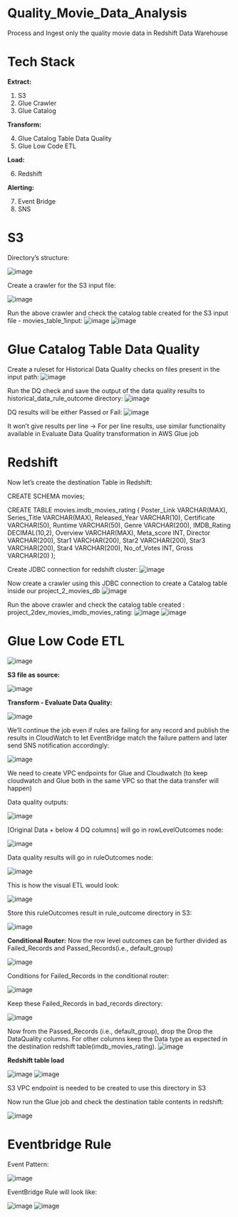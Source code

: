 # Quality_Movie_Data_Analysis
Process and Ingest only the quality movie data in Redshift Data Warehouse

# Tech Stack
**Extract:**
1. S3
2. Glue Crawler
3. Glue Catalog

**Transform:**

4. Glue Catalog Table Data Quality
5. Glue Low Code ETL

**Load:**

6. Redshift

**Alerting:**

7. Event Bridge
8. SNS


# S3
Directory’s structure: 

![image](https://github.com/user-attachments/assets/a1df0291-ae00-4bb6-918c-6e541ebaf062)


Create a crawler for the S3 input file:

![image](https://github.com/user-attachments/assets/75049835-d141-4ea1-a475-061c72d17d6e)

Run the above crawler and check the catalog table created for the S3 input file - movies_table_1input:
![image](https://github.com/user-attachments/assets/13887410-bd9e-44d9-8115-57592a971558)
![image](https://github.com/user-attachments/assets/c5a111ee-b137-40f3-aa9a-19e6fc9518e7)


# Glue Catalog Table Data Quality
Create a ruleset for Historical Data Quality checks on files present in the input path:
![image](https://github.com/user-attachments/assets/6d783001-aa07-4d10-a15e-748affd35f75)


Run the DQ check and save the output of the data quality results to historical_data_rule_outcome directory:
![image](https://github.com/user-attachments/assets/549f9b74-62c6-46d2-aeca-c83a04fa975c)


DQ results will be either Passed or Fail:
![image](https://github.com/user-attachments/assets/c74b6058-1508-4026-9460-8eb28a1afdf6)

It won’t give results per line -> For per line results, use similar functionality available in Evaluate Data Quality transformation in AWS Glue job

# Redshift
Now let’s create the destination Table in Redshift: 

CREATE SCHEMA movies;

CREATE TABLE movies.imdb_movies_rating (
    Poster_Link VARCHAR(MAX),
    Series_Title VARCHAR(MAX),
    Released_Year VARCHAR(10),
    Certificate VARCHAR(50),
    Runtime VARCHAR(50),
    Genre VARCHAR(200),
    IMDB_Rating DECIMAL(10,2),
    Overview VARCHAR(MAX),
    Meta_score INT,
    Director VARCHAR(200),
    Star1 VARCHAR(200),
    Star2 VARCHAR(200),
    Star3 VARCHAR(200),
    Star4 VARCHAR(200),
    No_of_Votes INT,
    Gross VARCHAR(20)
);


Create JDBC connection for redshift cluster:
![image](https://github.com/user-attachments/assets/3a4ae55e-21f3-41c2-baa4-e28b8c42492e)

Now create a crawler using this JDBC connection to create a Catalog table inside our project_2_movies_db
![image](https://github.com/user-attachments/assets/fe0ebd03-e61a-42a6-8b5a-f7e6a3e4c6fa)

Run the above crawler and check the catalog table created : project_2dev_movies_imdb_movies_rating:
![image](https://github.com/user-attachments/assets/fa6dbbbe-4b04-465d-8d8d-fee98e9adff1)
![image](https://github.com/user-attachments/assets/168c6f13-8088-4db0-8570-6a716c1d7afd)


# Glue Low Code ETL

![image](https://github.com/user-attachments/assets/996ed4b2-3e66-4516-bc1b-a6259629444b)

**S3 file as source:**

![image](https://github.com/user-attachments/assets/d42905a1-e1b2-4375-bc1f-0d299c0e5e04)

**Transform - Evaluate Data Quality:**

![image](https://github.com/user-attachments/assets/626b1455-db98-4246-8a5e-cefbecceb729)

We’ll continue the job even if rules are failing for any record and publish the results in CloudWatch to let EventBridge match the failure pattern and later send SNS notification accordingly:

![image](https://github.com/user-attachments/assets/81c8c2af-6cc1-4be0-be1d-e7da28c3c59f)

We need to create VPC endpoints for Glue and Cloudwatch (to keep cloudwatch and Glue both in the same VPC so that the data transfer will happen)

Data quality outputs:

![image](https://github.com/user-attachments/assets/abbfbd3f-3d95-4497-a7bd-3e1b04e61f78)

[Original Data + below 4 DQ columns] will go in rowLevelOutcomes node:

![image](https://github.com/user-attachments/assets/dbe65f0f-f3d3-41a8-9fd1-1b391a055a7d)

Data quality results will go in ruleOutcomes node:

![image](https://github.com/user-attachments/assets/cea53dd2-2993-47ee-a3fb-250b0a85d2a4)

This is how the visual ETL would look:

![image](https://github.com/user-attachments/assets/48028f41-7558-4c1c-90d4-e5cabbdd904b)

Store this ruleOutcomes result in rule_outcome directory in S3:

![image](https://github.com/user-attachments/assets/be567ee9-8c26-4c21-a8aa-6949525aa78a)

**Conditional Router:**
Now the row level outcomes can be further divided as Failed_Records and Passed_Records(i.e., default_group)

![image](https://github.com/user-attachments/assets/8656723c-78b7-42b2-b5dc-010ef7ee777b)

Conditions for Failed_Records in the conditional router:

![image](https://github.com/user-attachments/assets/85cc04f5-a165-40ef-99d4-5eb489e0c967)

Keep these Failed_Records in bad_records directory:

![image](https://github.com/user-attachments/assets/e11bc215-100c-4dbb-9664-4047adff8469)

Now from the Passed_Records (i.e., default_group), drop the Drop the DataQuality columns.
For other columns keep the Data type as expected in the destination redshift table(imdb_movies_rating).
![image](https://github.com/user-attachments/assets/cc1fee11-0fc1-4900-920e-13ba842792ae)

**Redshift table load**

![image](https://github.com/user-attachments/assets/f0836a7c-7081-4820-82f8-282f4cd3ccfe)
![image](https://github.com/user-attachments/assets/c865574c-d021-4fc1-b38b-878cf57fb55b)

S3 VPC endpoint is needed to be created to use this directory in S3

Now run the Glue job and check the destination table contents in redshift:

![image](https://github.com/user-attachments/assets/17a69191-cb65-4b27-bf35-9165a83c9bf8)

# Eventbridge Rule

Event Pattern:

![image](https://github.com/user-attachments/assets/dc3f97e3-8704-431c-a2d8-08dd14794919)

EventBridge Rule will look like:

![image](https://github.com/user-attachments/assets/de1290cb-03ac-41c0-b7d4-9219188414ba)
![image](https://github.com/user-attachments/assets/311a26bb-6f66-4a26-ad46-4abd861cc41d)
